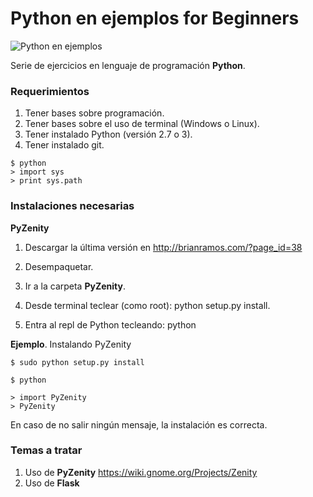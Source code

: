 # Python en ejemplos for Beginners

![Python en ejemplos](https://2.bp.blogspot.com/-hxGG5kiOYVU/Toe7sC1UvQI/AAAAAAAAABk/eBKfJN5fZoo/s1600/codemonk2.jpg "Python en ejemplos")

Serie de ejercicios en lenguaje de programación **Python**.


### Requerimientos

1. Tener bases sobre programación.
2. Tener bases sobre el uso de terminal (Windows o Linux).
3. Tener instalado Python (versión 2.7 o 3).
4. Tener instalado git.



```
$ python 
> import sys
> print sys.path
```



### Instalaciones necesarias


**PyZenity** 

1. Descargar la última versión en http://brianramos.com/?page_id=38

2. Desempaquetar.
3. Ir a la carpeta **PyZenity**.
4. Desde terminal teclear (como root): python setup.py install.
5. Entra al repl de Python tecleando: python 


**Ejemplo**. Instalando PyZenity

```
$ sudo python setup.py install

$ python 

> import PyZenity
> PyZenity

```

En caso de no salir ningún mensaje, la instalación es correcta.



### Temas a tratar

1. Uso de **PyZenity** https://wiki.gnome.org/Projects/Zenity
2. Uso de **Flask** 

